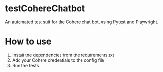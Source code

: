 # testCohereChatbot
An automated test suit for the Cohere chat bot, using Pytest and Playwright.

# How to use
1. Install the dependencies from the requirements.txt
2. Add your Cohere credentials to the config file
3. Run the tests
